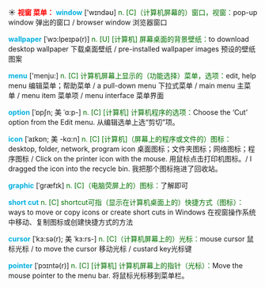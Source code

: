 ☀ <font color="red">**视窗 菜单：**</font>
<font color="sky blue">**window**</font> ['wɪndəʊ] 
<font color="rgb(227, 108, 9)">n. [C]（计算机屏幕的）窗口，视窗：</font>pop-up window 弹出的窗口 / browser window 浏览器窗口
           
<font color="sky blue">**wallpaper**</font> [ˈwɔ:lpeɪpə(r)]
<font color="rgb(227, 108, 9)">n. [U] [计算机] 屏幕桌面的背景壁纸：</font>to download desktop wallpaper 下载桌面壁纸 / pre-installed wallpaper images 预设的壁纸图案

<font color="sky blue">**menu**</font> ['menju:] 
<font color="rgb(227, 108, 9)">n. [C] 计算机屏幕上显示的（功能选择）菜单，选项：</font>edit, help menu 编辑菜单；帮助菜单 / a pull-down menu 下拉式菜单 / main menu 主菜单 / menu item 菜单项 / menu interface 菜单界面
                      
<font color="sky blue">**option**</font> [ˈɒpʃn; 美 ˈɑ:p-]
<font color="rgb(227, 108, 9)">n. [C] [计算机] 计算机程序的选项：</font>Choose the ‘Cut’ option from the Edit menu. 从编辑选单上选“剪切”项。
 
<font color="sky blue">**icon**</font> [ˈaɪkɒn; 美 -kɑ:n]
<font color="rgb(227, 108, 9)">n. [C] [计算机]（屏幕上的程序或文件的）图标：</font>desktop, folder, network, program icon 桌面图标；文件夹图标；网络图标；程序图标 / Click on the printer icon with the mouse. 用鼠标点击打印机图标。/ I dragged the icon into the recycle bin. 我把那个图标拖进了回收站。
                     
<font color="sky blue">**graphic**</font> [ˈgræfɪk]
<font color="rgb(227, 108, 9)">n. [C]（电脑荧屏上的）图标：</font>了解即可 

<font color="sky blue">**short cut**</font>
<font color="rgb(227, 108, 9)">n. [C] shortcut可指（显示在计算机桌面上的）快捷方式（图标）：</font>ways to move or copy icons or create short cuts in Windows 在视窗操作系统中移动、复制图标或创建快捷方式的方法
           
<font color="sky blue">**cursor**</font> [ˈkɜ:sə(r); 美 ˈkɜ:rs-]
<font color="rgb(227, 108, 9)">n. [C]（计算机屏幕上的）光标：</font>mouse cursor 鼠标光标 / to move the cursor 移动光标 / custard key光标键
           
<font color="sky blue">**pointer**</font> [ˈpɔɪntə(r)]
<font color="rgb(227, 108, 9)">n. [C] [计算机] 计算机屏幕上的指针（光标）：</font>Move the mouse pointer to the menu bar. 将鼠标光标移到菜单栏。
 